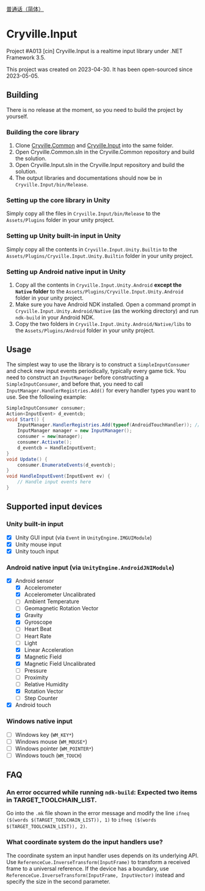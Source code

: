 [普通话（简体）](README_cmn-hans.md)

# Cryville.Input
Project #A013 [cin] Cryville.Input is a realtime input library under .NET Framework 3.5.

This project was created on 2023-04-30. It has been open-sourced since 2023-05-05.

## Building
There is no release at the moment, so you need to build the project by yourself.

### Building the core library
1. Clone [Cryville.Common](https://github.com/cryville/Cryville.Common) and [Cryville.Input](https://github.com/cryville/Cryville.Input) into the same folder.
2. Open Cryville.Common.sln in the Cryville.Common repository and build the solution.
3. Open Cryville.Input.sln in the Cryville.Input repository and build the solution.
4. The output libraries and documentations should now be in `Cryville.Input/bin/Release`.

### Setting up the core library in Unity
Simply copy all the files in `Cryville.Input/bin/Release` to the `Assets/Plugins` folder in your unity project.

### Setting up Unity built-in input in Unity
Simply copy all the contents in `Cryville.Input.Unity.Builtin` to the `Assets/Plugins/Cryville.Input.Unity.Builtin` folder in your unity project.

### Setting up Android native input in Unity
1. Copy all the contents in `Cryville.Input.Unity.Android` **except the `Native` folder** to the `Assets/Plugins/Cryville.Input.Unity.Android` folder in your unity project.
2. Make sure you have Android NDK installed. Open a command prompt in `Cryville.Input.Unity.Android/Native` (as the working directory) and run `ndk-build` in your Android NDK.
3. Copy the two folders in `Cryville.Input.Unity.Android/Native/libs` to the `Assets/Plugins/Android` folder in your unity project.

## Usage
The simplest way to use the library is to construct a `SimpleInputConsumer` and check new input events periodically, typically every game tick. You need to construct an `InputManager` before constructing a `SimpleInputConsumer`, and before that, you need to call `InputManager.HandlerRegistries.Add()` for every handler types you want to use. See the following example:

```cs
SimpleInputConsumer consumer;
Action<InputEvent> d_eventcb;
void Start() {
	InputManager.HandlerRegistries.Add(typeof(AndroidTouchHandler)); // Register AndroidTouchHandler
	InputManager manager = new InputManager();
	consumer = new(manager);
	consumer.Activate();
	d_eventcb = HandleInputEvent;
}
void Update() {
	consumer.EnumerateEvents(d_eventcb);
}
void HandleInputEvent(InputEvent ev) {
	// Handle input events here
}
```

## Supported input devices
### Unity built-in input
- [x] Unity GUI input (via `Event` in `UnityEngine.IMGUIModule`)
- [x] Unity mouse input
- [x] Unity touch input

### Android native input (via `UnityEngine.AndroidJNIModule`)
- [x] Android sensor
  - [x] Accelerometer
  - [x] Accelerometer Uncalibrated
  - [ ] Ambient Temperature
  - [ ] Geomagnetic Rotation Vector
  - [x] Gravity
  - [x] Gyroscope
  - [ ] Heart Beat
  - [ ] Heart Rate
  - [ ] Light
  - [x] Linear Acceleration
  - [x] Magnetic Field
  - [x] Magnetic Field Uncalibrated
  - [ ] Pressure
  - [ ] Proximity
  - [ ] Relative Humidity
  - [x] Rotation Vector
  - [ ] Step Counter
- [x] Android touch

### Windows native input
- [ ] Windows key (`WM_KEY*`)
- [ ] Windows mouse (`WM_MOUSE*`)
- [ ] Windows pointer (`WM_POINTER*`)
- [ ] Windows touch (`WM_TOUCH`)

## FAQ
### An error occurred while running `ndk-build`: Expected two items in TARGET\_TOOLCHAIN\_LIST.
Go into the `.mk` file shown in the error message and modify the line `ifneq ($(words $(TARGET_TOOLCHAIN_LIST)), 1)` to `ifneq ($(words $(TARGET_TOOLCHAIN_LIST)), 2)`.

### What coordinate system do the input handlers use?
The coordinate system an input handler uses depends on its underlying API. Use `ReferenceCue.InverseTransform(InputFrame)` to transform a received frame to a universal reference. If the device has a boundary, use `ReferenceCue.InverseTransform(InputFrame, InputVector)` instead and specify the size in the second parameter.
